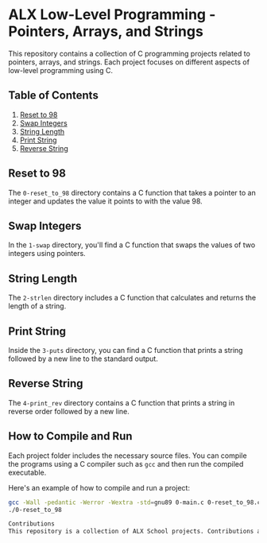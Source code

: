 # ALX Low-Level Programming - Pointers, Arrays, and Strings

This repository contains a collection of C programming projects related to pointers, arrays, and strings. Each project focuses on different aspects of low-level programming using C.

## Table of Contents

1. [Reset to 98](#reset-to-98)
2. [Swap Integers](#swap-integers)
3. [String Length](#string-length)
4. [Print String](#print-string)
5. [Reverse String](#reverse-string)

## Reset to 98

The `0-reset_to_98` directory contains a C function that takes a pointer to an integer and updates the value it points to with the value 98.

## Swap Integers

In the `1-swap` directory, you'll find a C function that swaps the values of two integers using pointers.

## String Length

The `2-strlen` directory includes a C function that calculates and returns the length of a string.

## Print String

Inside the `3-puts` directory, you can find a C function that prints a string followed by a new line to the standard output.

## Reverse String

The `4-print_rev` directory contains a C function that prints a string in reverse order followed by a new line.

## How to Compile and Run

Each project folder includes the necessary source files. You can compile the programs using a C compiler such as `gcc` and then run the compiled executable.

Here's an example of how to compile and run a project:

```bash
gcc -Wall -pedantic -Werror -Wextra -std=gnu89 0-main.c 0-reset_to_98.c -o 0-reset_to_98
./0-reset_to_98

Contributions
This repository is a collection of ALX School projects. Contributions are not typically accepted as they are assignments meant for individual learning.


